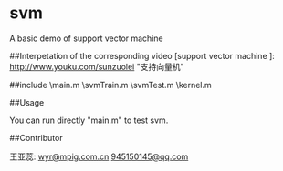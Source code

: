 # svm
A basic demo of support vector machine

##Interpetation of the corresponding video 
[support vector machine ]: http://www.youku.com/sunzuolei  "支持向量机"

##include 
\main.m
\svmTrain.m
\svmTest.m
\kernel.m

##Usage

You can run directly "main.m" to test svm.


##Contributor

 王亚蕊: <wyr@mpig.com.cn>
         <945150145@qq.com>






